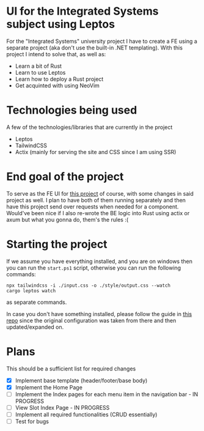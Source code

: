 # UI for the Integrated Systems subject using Leptos

For the "Integrated Systems" university project I have to create a FE using a separate project (aka don't use the built-in .NET templating).
With this project I intend to solve that, as well as:
 - Learn a bit of Rust
 - Learn to use Leptos
 - Learn how to deploy a Rust project
 - Get acquinted with using NeoVim

# Technologies being used
A few of the technologies/libraries that are currently in the project
 - Leptos
 - TailwindCSS
 - Actix (mainly for serving the site and CSS since I am using SSR)

# End goal of the project
To serve as the FE UI for [this project] of course, with some changes in said project as well. I plan to have both of them running separately and then have this project send over requests when needed for a component. Would've been nice if I also re-wrote the BE logic into Rust using actix or axum but what you gonna do, them's the rules :(

# Starting the project
If we assume you have everything installed, and you are on windows then you can run the ```start.ps1``` script, otherwise you can run the following commands:
```shell
npx tailwindcss -i ./input.css -o ./style/output.css --watch
cargo leptos watch
```
as separate commands.

In case you don't have something installed, please follow the guide in [this repo] since the original configuration was taken from there and then updated/expanded on.

# Plans

This should be a sufficient list for required changes

 - [X] Implement base template (header/footer/base body)
 - [X] Implement the Home Page
 - [ ] Implement the Index pages for each menu item in the navigation bar - IN PROGRESS
 - [ ] View Slot Index Page - IN PROGRESS
 - [ ] Implement all required functionalities (CRUD essentially)
 - [ ] Test for bugs

 [this repo]: https://github.com/ThePrimeagen/orgwasm
 [this project]: https://github.com/PegasusMKD/Integrated-Systems-Homework
